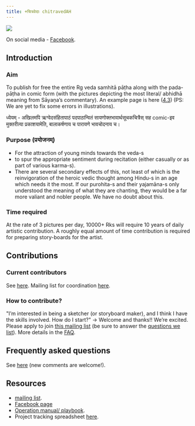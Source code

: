 ```yaml
---
title: +चित्रवेदाः chitravedAH
---
```


![](http://i.imgur.com/o7YQQUX.png)

On social media - [Facebook](https://www.facebook.com/chitraveda).

  

## Introduction

### Aim

To publish for free the entire Rg veda samhitā pāṭha along with the pada-pāṭha in comic form (with the pictures depicting the most literal/ abhidhā meaning from Sāyaṇa’s commentary). An example page is here ([4.3](https://docs.google.com/document/d/1kVBnotQyRnozAEmbRGG1Te3jeskORfC3icbA0Iz49Tw/pub)) (PS: We are yet to fix some errors in illustrations).   
  

ध्येयम् \- अखिलमपि ऋग्वेदसंहितापाठं पदपाठान्वितं सायणोक्तभावार्थसूचकचित्रैस् सह comic-इव मुक्तरीत्या प्रकाशयामेति, बालाकर्षणाय च पारायणे भावचोदनाय च।   

### Purpose (प्रयोजनम्)

- For the attraction of young minds towards the veda-s
- to spur the appropriate sentiment during recitation (either casually or as part of various karma-s).
- There are several secondary effects of this, not least of which is the reinvigoration of the heroic vedic thought among Hindu-s in an age which needs it the most. If our purohita-s and their yajamāna-s only understood the meaning of what they are chanting, they would be a far more valiant and nobler people. We have no doubt about this.

### Time required

At the rate of 3 pictures per day, 10000+ Rks will require 10 years of daily artistic contribution. A roughly equal amount of time contribution is required for preparing story-boards for the artist.

  

## Contributions

### Current contributors

See [here](https://docs.google.com/spreadsheets/d/10yfI7hntiJ1NudQbFBFtQYGntiMdsjbu_9r6MYoCnCw/edit#gid=1304448051). Mailing list for coordination [here](https://groups.google.com/forum/#!forum/chitraveda-kk).

  

### How to contribute?

"I’m interested in being a sketcher (or storyboard maker), and I think I have the skills involved. How do I start?" → Welcome and thanks!! We’re excited. Please apply to join [this mailing list](https://groups.google.com/forum/#!forum/chitraveda-kk) (be sure to answer the [questions we list](https://docs.google.com/forms/d/1mRPOWOHbGkrUYxSXbxXArGJ5eL3f-lS2wnwrTEUoGsU/viewform?c=0&w=1)). More details in the [FAQ](https://docs.google.com/document/d/1z36PFiclgS9jHoAXh_7-Ok-a6x4NSxYSwp8CAHJy_hs/edit).

## Frequently asked questions

See [here](https://docs.google.com/document/d/1z36PFiclgS9jHoAXh_7-Ok-a6x4NSxYSwp8CAHJy_hs/edit?usp=sharing) (new comments are welcome!).

## Resources

- [](https://groups.google.com/forum/#!groupsettings/chitraveda-kk/)[mailing list](https://groups.google.com/forum/#!groupsettings/chitraveda-kk/).
- [Facebook page](https://www.facebook.com/chitraveda)
- [Operation manual/ playbook](https://docs.google.com/document/d/1i-N7SWcawTuDSpYXIQ56NfVQ0HZbUQc2gQnjtqtRGY0/edit#).
- Project tracking spreadsheet [here](https://docs.google.com/spreadsheets/d/10yfI7hntiJ1NudQbFBFtQYGntiMdsjbu_9r6MYoCnCw/edit#gid=1230028402).